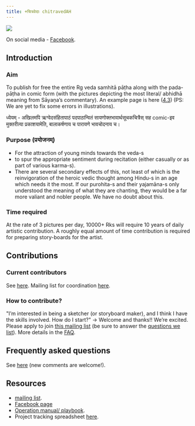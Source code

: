 ```yaml
---
title: +चित्रवेदाः chitravedAH
---
```


![](http://i.imgur.com/o7YQQUX.png)

On social media - [Facebook](https://www.facebook.com/chitraveda).

  

## Introduction

### Aim

To publish for free the entire Rg veda samhitā pāṭha along with the pada-pāṭha in comic form (with the pictures depicting the most literal/ abhidhā meaning from Sāyaṇa’s commentary). An example page is here ([4.3](https://docs.google.com/document/d/1kVBnotQyRnozAEmbRGG1Te3jeskORfC3icbA0Iz49Tw/pub)) (PS: We are yet to fix some errors in illustrations).   
  

ध्येयम् \- अखिलमपि ऋग्वेदसंहितापाठं पदपाठान्वितं सायणोक्तभावार्थसूचकचित्रैस् सह comic-इव मुक्तरीत्या प्रकाशयामेति, बालाकर्षणाय च पारायणे भावचोदनाय च।   

### Purpose (प्रयोजनम्)

- For the attraction of young minds towards the veda-s
- to spur the appropriate sentiment during recitation (either casually or as part of various karma-s).
- There are several secondary effects of this, not least of which is the reinvigoration of the heroic vedic thought among Hindu-s in an age which needs it the most. If our purohita-s and their yajamāna-s only understood the meaning of what they are chanting, they would be a far more valiant and nobler people. We have no doubt about this.

### Time required

At the rate of 3 pictures per day, 10000+ Rks will require 10 years of daily artistic contribution. A roughly equal amount of time contribution is required for preparing story-boards for the artist.

  

## Contributions

### Current contributors

See [here](https://docs.google.com/spreadsheets/d/10yfI7hntiJ1NudQbFBFtQYGntiMdsjbu_9r6MYoCnCw/edit#gid=1304448051). Mailing list for coordination [here](https://groups.google.com/forum/#!forum/chitraveda-kk).

  

### How to contribute?

"I’m interested in being a sketcher (or storyboard maker), and I think I have the skills involved. How do I start?" → Welcome and thanks!! We’re excited. Please apply to join [this mailing list](https://groups.google.com/forum/#!forum/chitraveda-kk) (be sure to answer the [questions we list](https://docs.google.com/forms/d/1mRPOWOHbGkrUYxSXbxXArGJ5eL3f-lS2wnwrTEUoGsU/viewform?c=0&w=1)). More details in the [FAQ](https://docs.google.com/document/d/1z36PFiclgS9jHoAXh_7-Ok-a6x4NSxYSwp8CAHJy_hs/edit).

## Frequently asked questions

See [here](https://docs.google.com/document/d/1z36PFiclgS9jHoAXh_7-Ok-a6x4NSxYSwp8CAHJy_hs/edit?usp=sharing) (new comments are welcome!).

## Resources

- [](https://groups.google.com/forum/#!groupsettings/chitraveda-kk/)[mailing list](https://groups.google.com/forum/#!groupsettings/chitraveda-kk/).
- [Facebook page](https://www.facebook.com/chitraveda)
- [Operation manual/ playbook](https://docs.google.com/document/d/1i-N7SWcawTuDSpYXIQ56NfVQ0HZbUQc2gQnjtqtRGY0/edit#).
- Project tracking spreadsheet [here](https://docs.google.com/spreadsheets/d/10yfI7hntiJ1NudQbFBFtQYGntiMdsjbu_9r6MYoCnCw/edit#gid=1230028402).